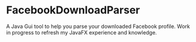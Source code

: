 # FacebookDownloadParser
A Java Gui tool to help you parse your downloaded Facebook profile. Work in progress to refresh my JavaFX experience and knowledge.
